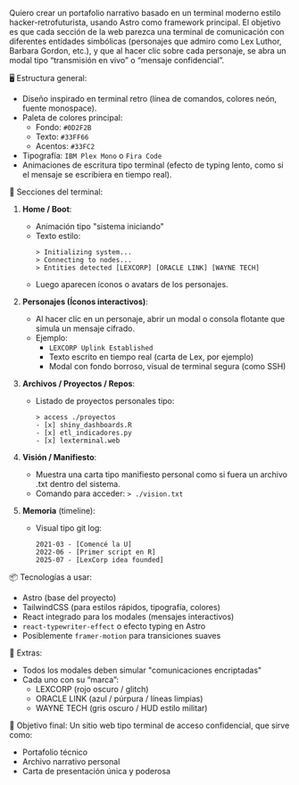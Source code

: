 Quiero crear un portafolio narrativo basado en un terminal moderno estilo hacker-retrofuturista, usando Astro como framework principal. El objetivo es que cada sección de la web parezca una terminal de comunicación con diferentes entidades simbólicas (personajes que admiro como Lex Luthor, Barbara Gordon, etc.), y que al hacer clic sobre cada personaje, se abra un modal tipo “transmisión en vivo” o “mensaje confidencial”.

🖥️ Estructura general:
- Diseño inspirado en terminal retro (línea de comandos, colores neón, fuente monospace).
- Paleta de colores principal:
    - Fondo: `#0D2F2B`
    - Texto: `#33FF66`
    - Acentos: `#33FC2`
- Tipografía: `IBM Plex Mono` o `Fira Code`
- Animaciones de escritura tipo terminal (efecto de typing lento, como si el mensaje se escribiera en tiempo real).

📁 Secciones del terminal:
1. **Home / Boot**:
    - Animación tipo "sistema iniciando"
    - Texto estilo:
        ```
        > Initializing system...
        > Connecting to nodes...
        > Entities detected [LEXCORP] [ORACLE LINK] [WAYNE TECH]
        ```
    - Luego aparecen íconos o avatars de los personajes.

2. **Personajes (Íconos interactivos)**:
    - Al hacer clic en un personaje, abrir un modal o consola flotante que simula un mensaje cifrado.
    - Ejemplo:
        - `LEXCORP Uplink Established`
        - Texto escrito en tiempo real (carta de Lex, por ejemplo)
        - Modal con fondo borroso, visual de terminal segura (como SSH)

3. **Archivos / Proyectos / Repos**:
    - Listado de proyectos personales tipo:
        ```
        > access ./proyectos
        - [x] shiny_dashboards.R
        - [x] etl_indicadores.py
        - [x] lexterminal.web
        ```

4. **Visión / Manifiesto**:
    - Muestra una carta tipo manifiesto personal como si fuera un archivo .txt dentro del sistema.
    - Comando para acceder: `> ./vision.txt`

5. **Memoria** (timeline):
    - Visual tipo git log:
        ```
        2021-03 - [Comencé la U]
        2022-06 - [Primer script en R]
        2025-07 - [LexCorp idea founded]
        ```

📦 Tecnologías a usar:
- Astro (base del proyecto)
- TailwindCSS (para estilos rápidos, tipografía, colores)
- React integrado para los modales (mensajes interactivos)
- `react-typewriter-effect` o efecto typing en Astro
- Posiblemente `framer-motion` para transiciones suaves

🔐 Extras:
- Todos los modales deben simular "comunicaciones encriptadas"
- Cada uno con su “marca”:
    - LEXCORP (rojo oscuro / glitch)
    - ORACLE LINK (azul / púrpura / líneas limpias)
    - WAYNE TECH (gris oscuro / HUD estilo militar)

🧪 Objetivo final:
Un sitio web tipo terminal de acceso confidencial, que sirve como:
- Portafolio técnico
- Archivo narrativo personal
- Carta de presentación única y poderosa
